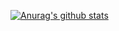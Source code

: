 [![Anurag's github stats](https://github-readme-stats.vercel.app/api?username=linzer-cyberheart)](https://github.com/anuraghazra/github-readme-stats)
